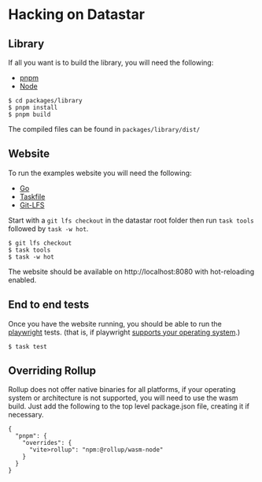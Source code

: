 # Hacking on Datastar

## Library

If all you want is to build the library, you will need the following:

- [pnpm](https://pnpm.io/)
- [Node](https://nodejs.org/)

```
$ cd packages/library
$ pnpm install
$ pnpm build
```

The compiled files can be found in `packages/library/dist/`

## Website

To run the examples website you will need the following:

- [Go](https://go.dev/)
- [Taskfile](https://taskfile.dev/)
- [Git-LFS](https://git-lfs.com/)

Start with a `git lfs checkout` in the datastar root folder then run `task tools` followed by `task -w hot`.

```
$ git lfs checkout
$ task tools
$ task -w hot
```

The website should be available on http://localhost:8080 with hot-reloading enabled.

## End to end tests

Once you have the website running, you should be able to run the
[playwright](https://playwright.dev) tests. (that is, if playwright
[supports your operating system](https://playwright.dev/docs/intro#system-requirements).)

```
$ task test
```

## Overriding Rollup

Rollup does not offer native binaries for all platforms, if your operating system or architecture is not
supported, you will need to use the wasm build. Just add the following to the top level package.json
file, creating it if necessary.

```
{
  "pnpm": {
    "overrides": {
      "vite>rollup": "npm:@rollup/wasm-node"
    }
  }
}
```

